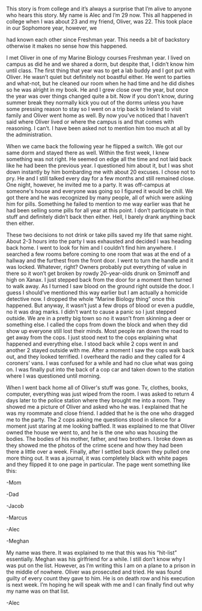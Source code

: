  This story is from college and it’s always a surprise that I’m alive to anyone who hears this story. My name is Alec and I’m 29 now. This all happened in college when I was about 23 and my friend, Oliver, was 22. This took place in our Sophomore year, however, we 

had known each other since Freshman year. This needs a bit of backstory otherwise it makes no sense how this happened.

I met Oliver in one of my Marine Biology courses Freshman year. I lived on campus as did he and we shared a dorm, but despite that, I didn’t know him until class. The first thing that year was to get a lab buddy and I got put with Oliver. He wasn’t quiet but definitely not boastful either. He went to parties and what-not, but he cleaned our room when he had time and he did dishes so he was alright in my book. He and I grew close over the year, but once the year was over things changed quite a bit. Now if you don’t know, during summer break they normally kick you out of the dorms unless you have some pressing reason to stay so I went on a trip back to Ireland to visit family and Oliver went home as well. By now you’ve noticed that I haven’t said where Oliver lived or where the campus is and that comes with reasoning. I can’t. I have been asked not to mention him too much at all by the administration. 

When we came back the following year he flipped a switch. We got our same dorm and stayed there as well. Within the first week, I knew something was not right. He seemed on edge all the time and not laid back like he had been the previous year. I questioned him about it, but I was shot down instantly by him bombarding me with about 20 excuses. I chose not to pry. He and I still talked every day for a few months and still remained close. One night, however, he invited me to a party. It was off-campus at someone's house and everyone was going so I figured it would be chill. We got there and he was recognized by many people, all of which were asking him for pills. Something he failed to mention to me way earlier was that he had been selling some pills for all year at this point. I don’t participate in that stuff and definitely didn’t back then either. Hell, I barely drank anything back then either. 

These two decisions to not drink or take pills saved my life that same night. About 2-3 hours into the party I was exhausted and decided I was heading back home. I went to look for him and I couldn’t find him anywhere. I searched a few rooms before coming to one room that was at the end of a hallway and the furthest from the front door. I went to turn the handle and it was locked. Whatever, right? Owners probably put everything of value in there so it won’t get broken by rowdy 20-year-olds drunk on Smirnoff and high on Xanax. I just stepped back from the door for a moment then turned to walk away. As I turned I saw blood on the ground right outside the door. I guess I should’ve mentioned this way earlier but I am actually a homicide detective now. I dropped the whole “Marine Biology thing” once this happened. But anyway, it wasn’t just a few drops of blood or even a puddle, no it was drag marks. I didn’t want to cause a panic so I just stepped outside. We are in a pretty big town so no it wasn’t from skinning a deer or something else. I called the cops from down the block and when they did show up everyone still lost their minds. Most people ran down the road to get away from the cops. I just stood next to the cops explaining what happened and everything else. I stood back while 2 cops went in and another 2 stayed outside with me. After a moment I saw the cops walk back out, and they looked terrified. I overheard the radio and they called for 4 coroners’ vans. I was confused for a while and had no clue what was going on. I was finally put into the back of a cop car and taken down to the station where I was questioned until morning. 

When I went back home all of Oliver's stuff was gone. Tv, clothes, books, computer, everything was just wiped from the room. I was asked to return 4 days later to the police station where they brought me into a room. They showed me a picture of Oliver and asked who he was. I explained that he was my roommate and close friend. I added that he is the one who dragged me to the party. The 2 cops asking me questions stood in silence for a moment just staring at me looking baffled. It was explained to me that Oliver owned the house we went to, and he is the one who was housing the bodies. The bodies of his mother, father, and two brothers. I broke down as they showed me the photos of the crime scene and how they had been there a little over a week. Finally, after I settled back down they pulled one more thing out. It was a journal, it was completely black with white pages and they flipped it to one page in particular. The page went something like this:

\-Mom

\-Dad

\-Jacob

\-Marcus

\-Alec

\-Meghan

My name was there. It was explained to me that this was his “hit-list” essentially. Meghan was his girlfriend for a while. I still don’t know why I was put on the list. However, as I’m writing this I am on a plane to a prison in the middle of nowhere. Oliver was prosecuted and tried. He was found guilty of every count they gave to him. He is on death row and his execution is next week. I’m hoping he will speak with me and I can finally find out why my name was on that list.

\-Alec